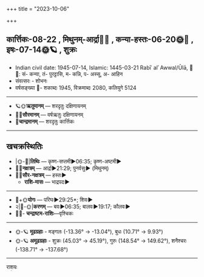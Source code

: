+++
title = "2023-10-06"

+++
## कार्त्तिकः-08-22  ,  मिथुनम्-आर्द्रा🌛🌌  ,  कन्या-हस्तः-06-20🌞🌌  ,  इषः-07-14🌞🪐  ,  शुक्रः
- Indian civil date: 1945-07-14, Islamic: 1445-03-21 Rabīʿ alʾ Awwal/Ūlā, 🌌🌞: सं- कन्या, तं- पुरट्टासि, म- कन्नि, प- अस्सू, अ- आहिन
- संवत्सरः - शोभनः
- वर्षसङ्ख्या 🌛- शकाब्दः 1945, विक्रमाब्दः 2080, कलियुगे 5124
___________________
- 🪐🌞**ऋतुमानम्** — शरदृतुः दक्षिणायनम्
- 🌌🌞**सौरमानम्** — वर्षऋतुः दक्षिणायनम्
- 🌛**चान्द्रमानम्** — शरदृतुः कार्त्तिकः
___________________


## खचक्रस्थितिः
- |🌞-🌛|**तिथिः** — कृष्ण-सप्तमी►06:35; कृष्ण-अष्टमी►  
- 🌌🌛**नक्षत्रम्** — आर्द्रा►21:29; पुनर्वसुः► (मिथुनम्)  
- 🌌🌞**सौर-नक्षत्रम्** — हस्तः►  
  - **राशि-मासः** — भाद्रपदः► 
___________________
- 🌛+🌞**योगः** — परिघः►29:25*; शिवः►  
- २|🌛-🌞|**करणम्** — बवः►06:35; बालवः►19:17; कौलवः►  
- 🌌🌛- **चन्द्राष्टम-राशिः**—वृश्चिकः  
___________________
- 🌞-🪐 **मूढग्रहाः** - मङ्गलः (-13.36° → -13.04°), बुधः (10.71° → 9.93°)
- 🌞-🪐 **अमूढग्रहाः** - शुक्रः (45.03° → 45.19°), गुरुः (148.54° → 149.62°), शनैश्चरः (-138.71° → -137.68°)
___________________
राशयः  
**शनि** — कुम्भः►. **गुरु** — मेषः►. **मङ्गल** — तुला►. **शुक्र** — सिंहः►. **बुध** — कन्या►. 
___________________


## दिनमान-कालविभागाः
- 🌅—06:12-12:07🌞-18:03🌇  
- चन्द्रः ⬇—12:25; ⬆—00:04*  
- शनैश्चरः ⬆—15:43; ⬇—03:20*  
- गुरुः ⬇—08:22; ⬆—19:50  
- मङ्गलः ⬆—07:07; ⬇—18:47  
- शुक्रः ⬇—15:31; ⬆—03:08*  
- बुधः ⬇—17:28; ⬆—05:32*  
___________________
- 🌞⚝भट्टभास्कर-मते वीर्यवन्तः— **प्रातः**—06:12-07:41; **साङ्गवः**—09:10-10:39; **मध्याह्नः**—12:07-13:36; **अपराह्णः**—15:05-16:34; **सायाह्नः**—18:03-19:34  
- 🌞⚝सायण-मते वीर्यवन्तः— **प्रातः-मु॰1**—06:12-06:59; **प्रातः-मु॰2**—06:59-07:47; **साङ्गवः-मु॰2**—09:22-10:09; **पूर्वाह्णः-मु॰2**—11:44-12:31; **अपराह्णः-मु॰2**—14:06-14:53; **सायाह्नः-मु॰2**—16:28-17:15; **सायाह्नः-मु॰3**—17:15-18:03  
- 🌞कालान्तरम्— **ब्राह्मं मुहूर्तम्**—04:35-05:24; **मध्यरात्रिः**—22:54-01:20  
___________________
- **राहुकालः**—10:39-12:07; **यमघण्टः**—15:05-16:34; **गुलिककालः**—07:41-09:10  
___________________
- **शूलम्**—प्रतीची (►10:56); **परिहारः**–गुडम्  
___________________
